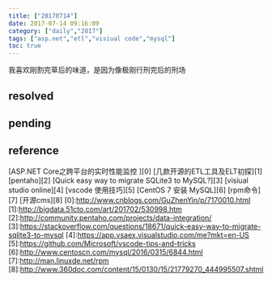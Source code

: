 ```yaml
---
title: ["20170714"]
date: 2017-07-14 09:16:09
category: ["daily","2017"]
tags: ["asp.net","etl","visiual code","mysql"]
toc: true
---
```

我喜欢刚割完草后的味道，是因为像极刚行刑完后的刑场
<!--more-->

## resolved

## pending

## reference


[ASP.NET Core之跨平台的实时性能监控 ][0]
[几款开源的ETL工具及ELT初探][1]
[pentaho][2]
[Quick easy way to migrate SQLite3 to MySQL?][3]
[visiual studio online][4]
[vscode 使用技巧][5]
[CentOS 7 安装 MySQL][6]
[rpm命令][7]
[开源cms][8]
[0]:http://www.cnblogs.com/GuZhenYin/p/7170010.html
[1]:http://bigdata.51cto.com/art/201702/530998.htm
[2]:http://community.pentaho.com/projects/data-integration/
[3]:https://stackoverflow.com/questions/18671/quick-easy-way-to-migrate-sqlite3-to-mysql
[4]:https://app.vsaex.visualstudio.com/me?mkt=en-US
[5]:https://github.com/Microsoft/vscode-tips-and-tricks
[6]:http://www.centoscn.com/mysql/2016/0315/6844.html
[7]:http://man.linuxde.net/rpm
[8]:http://www.360doc.com/content/15/0130/15/21779270_444995507.shtml
